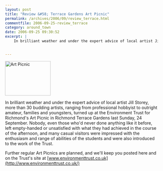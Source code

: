 ```yaml
---
layout: post
title: "Review &#58; Terrace Gardens Art Picnic"
permalink: /archives/2006/09/review_terrace.html
commentfile: 2006-09-25-review_terrace
category: around_town
date: 2006-09-25 09:30:52
excerpt: |
    In brilliant weather and under the expert advice of local artist Jill Storey, more than 30 budding artists, ranging from professional hobbyist to outright amateur, families and youngsters, turned up at the Environment Trust for Richmond's Art Picnic in Richmond Terrace Gardens last Sunday, 24 September. Nobody, even those who'd never done anything like it before, left empty-handed or unsatisfied with what they had achieved in the course of the afternoon, and many casual visitors were impressed with the enthisiasm and range oif abilities of the students and were also introduced to the work of the Trust. 
    

---
```


<a href="/assets/images/2006/TerraceGdns.jpg"><img src="/assets/images/2006/TerraceGdns-thumb.jpg" width="150" height="114" alt="Art Picnic" class="photo right" /></a>

In brilliant weather and under the expert advice of local artist Jill Storey, more than 30 budding artists, ranging from professional hobbyist to outright amateur, families and youngsters, turned up at the Environment Trust for Richmond's Art Picnic in Richmond Terrace Gardens last Sunday, 24 September. Nobody, even those who'd never done anything like it before, left empty-handed or unsatisfied with what they had achieved in the course of the afternoon, and many casual visitors were impressed with the enthusiasm and range of abilities of the students and were also introduced to the work of the Trust.

Further regular Art Picnics are planned, and we'll keep you posted here and on the Trust's site at [www.environmenttrust.co.uk](http://www.environmenttrust.co.uk/)
